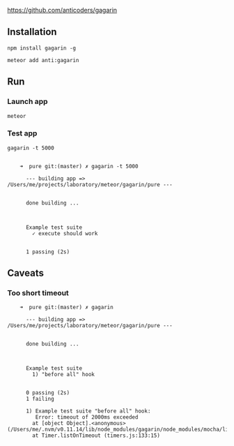 https://github.com/anticoders/gagarin

## Installation

    npm install gagarin -g

    meteor add anti:gagarin

## Run

### Launch app

    meteor

### Test app

    gagarin -t 5000


        ➜  pure git:(master) ✗ gagarin -t 5000

          --- building app => /Users/me/projects/laboratory/meteor/gagarin/pure ---


          done building ...



          Example test suite
            ✓ execute should work


          1 passing (2s)


## Caveats

### Too short timeout

        ➜  pure git:(master) ✗ gagarin

          --- building app => /Users/me/projects/laboratory/meteor/gagarin/pure ---


          done building ...



          Example test suite
            1) "before all" hook


          0 passing (2s)
          1 failing

          1) Example test suite "before all" hook:
             Error: timeout of 2000ms exceeded
            at [object Object].<anonymous> (/Users/me/.nvm/v0.11.14/lib/node_modules/gagarin/node_modules/mocha/lib/runnable.js:158:19)
            at Timer.listOnTimeout (timers.js:133:15)



